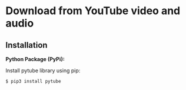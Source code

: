 # Download from YouTube video and audio

## Installation

**Python Package (PyPi):**

Install pytube library using pip:

``` {.sourceCode .bash}
$ pip3 install pytube
```
